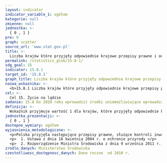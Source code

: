 ```yaml
---
layout: indicator
indicator_variable_1: ogółem
kategorie: null
zmienne: null
jednostka: >-
  { 0 , 1 }
pre: 0
graph: scatter
source_url: 'www.stat.gov.pl'
title: >-
  Liczba krajów które przyjęły odpowiednie krajowe przepisy prawne i odpowiednie środki zapobiegania i kontroli inwazyjnych gatunków obcych
permalink: /statistics_glob/15-8-1/
sdg_goal: 15
indicator: 15.8.1
target_id: '15.8.1'
graph_title: Liczba krajów które przyjęły odpowiednie krajowe przepisy prawne i odpowiednie środki zapobiegania i kontroli inwazyjnych gatunków obcych
nazwa_wskaznika: >-
  <b>15.8.1 Liczba krajów które przyjęły odpowiednie krajowe przepisy prawne i odpowiednie środki zapobiegania i kontroli inwazyjnych gatunków obcych</b>
cel: >-
  Cel 15. Życie na lądzie
zadanie: 15.8 Do 2020 roku wprowadzić środki uniemożliwiające wprowadzanie nowych gatunków obcych na danym obszarze oraz znacząco zmniejszyć ich wpływ na ekosystemy wodne i lądowe ; kontrolować lub wyeliminować wybrane gatunki
definicja: >-
  Wskaźnik przyjmuje wartość 1 dla krajów, które przyjęły odpowiednie krajowe przepisy prawne i odpowiednie środki zapobiegania i kontroli inwazyjnych gatunków obcych.
jednostka_prezentacji: >-
  { 0 , 1 }
dostepne_wymiary: ogółem
wyjasnienia_metodologiczne: >-
  <p>Polska przyjęła następujące przepisy prawne, służące kontroli inwazyjnych gatunków obcych: </p>
  <p>  1. Ustawa z dnia 16 kwietnia 2004 r. o ochronie przyrody </p>
  <p>  2. Rozporządzenie Ministra Środowiska z dnia 9 września 2011 r. w sprawie listy roślin i zwierząt gatunków obcych, które w przypadku uwolnienia do środowiska przyrodniczego mogą zagrozić gatunkom rodzimym lub siedliskom przyrodniczym </p>
zrodlo_danych: Ministerstwo Środowiska
czestotliwosc_dostępnosc_danych: Dane roczne  od 2010 r.
---
```

